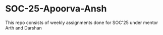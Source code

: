 # SOC-25-Apoorva-Ansh


This repo consists of weekly assignments done for SOC'25 under mentor Arth and Darshan
